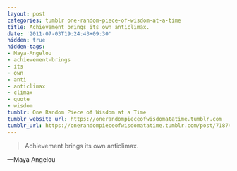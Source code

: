 ```yaml
---
layout: post
categories: tumblr one-random-piece-of-wisdom-at-a-time
title: Achievement brings its own anticlimax.
date: '2011-07-03T19:24:43+09:30'
hidden: true
hidden-tags:
- Maya-Angelou
- achievement-brings
- its
- own
- anti
- anticlimax
- climax
- quote
- wisdom
tumblr: One Random Piece of Wisdom at a Time
tumblr_website_url: https://onerandompieceofwisdomatatime.tumblr.com
tumblr_url: https://onerandompieceofwisdomatatime.tumblr.com/post/7187409988/achievement-brings-its-own-anticlimax
---
```

> Achievement brings its own anticlimax.

—Maya Angelou&nbsp;
